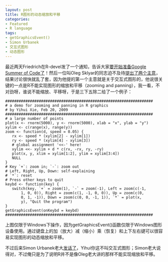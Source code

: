 ```yaml
---
layout: post
title: R图形的动态缩放和平移
categories:
- Featured
- R language
tags:
- getGraphicsEvent()
- Simon Urbanek
- 交互式图形
- 动态图形
---
```


最近两天Friedrich在R-devel发了一个通知，告诉大家[要开始准备Google Summer of Code了](https://stat.ethz.ch/pipermail/r-devel/2009-February/052190.html)！然后一位叫Oleg Sklyar的同志迫不及待[提出了两个主意](https://stat.ethz.ch/pipermail/r-devel/2009-February/052202.html)，结果讨论很快就乱了套，因为他提的第一个主意就是关于交互式图形的，他说很关键的一点是R不能实现图形的缩放和平移（zooming and panning），我一看，不对劲呀，谁说不能缩放、平移呀，于是三下五除二给了一个例子：

    
    ##################################################################
    # a demo for zooming and panning in R graphics
    # by Yihui Xie, Feb 20, 2009
    ##################################################################
    # a large number of points
    plot(x <- rnorm(5000), y <- rnorm(5000), xlab = "x", ylab = "y")
    xylim <- c(range(x), range(y))
    zoom <- function(d, speed = 0.05) {
       rx <- speed * (xylim[2] - xylim[1])
       ry <- speed * (xylim[4] - xylim[3])
       # global assignment '<<-' here!
       xylim <<- xylim + d * c(rx, -rx, ry, -ry)
       plot(x, y, xlim = xylim[1:2], ylim = xylim[3:4])
       NULL
    }
    # Key `+`: zoom in; `-`: zoom out
    # Left, Right, Up, Down: self-explaining
    # `*`: reset
    # Press other keys to quit
    keybd <- function(key) {
       switch(key, `+` = zoom(1), `-` = zoom(-1), Left = zoom(c(-1,
           1, 0, 0)), Right = zoom(c(1, -1, 0, 0)), Up = zoom(c(0,
           0, 1, -1)), Down = zoom(c(0, 0, -1, 1)), `*` = plot(x,
           y), "Quit the program")
    }
    getGraphicsEvent(onKeybd = keybd)
    ##################################################################


上图仅限于Windows下操作，因为getGraphicsEvent()函数仅限于Windows图形设备使用。通过键盘上的加（放大）减（缩小）乘（恢复）和上下左右键可以很容易实现图形的动态缩放和平移。

不过后来Simon Urbanek老大[发话了](https://stat.ethz.ch/pipermail/r-devel/2009-February/052215.html)，Yihui你这不叫交互式图形；Simon老大说得对，不过俺只是为了说明R并不是像Oleg老大讲的那样不能实现缩放和平移。
